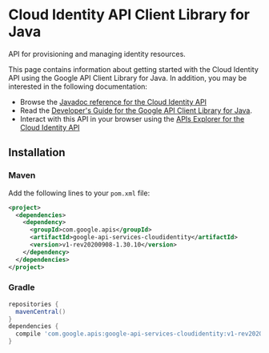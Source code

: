 # Cloud Identity API Client Library for Java

API for provisioning and managing identity resources.

This page contains information about getting started with the Cloud Identity API
using the Google API Client Library for Java. In addition, you may be interested
in the following documentation:

* Browse the [Javadoc reference for the Cloud Identity API][javadoc]
* Read the [Developer's Guide for the Google API Client Library for Java][google-api-client].
* Interact with this API in your browser using the [APIs Explorer for the Cloud Identity API][api-explorer]

## Installation

### Maven

Add the following lines to your `pom.xml` file:

```xml
<project>
  <dependencies>
    <dependency>
      <groupId>com.google.apis</groupId>
      <artifactId>google-api-services-cloudidentity</artifactId>
      <version>v1-rev20200908-1.30.10</version>
    </dependency>
  </dependencies>
</project>
```

### Gradle

```gradle
repositories {
  mavenCentral()
}
dependencies {
  compile 'com.google.apis:google-api-services-cloudidentity:v1-rev20200908-1.30.10'
}
```

[javadoc]: https://googleapis.dev/java/google-api-services-cloudidentity/latest/index.html
[google-api-client]: https://github.com/googleapis/google-api-java-client/
[api-explorer]: https://developers.google.com/apis-explorer/#p/cloudidentity/v1/

